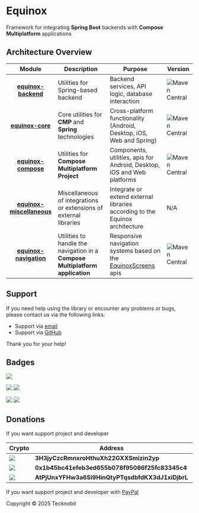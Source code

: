 # Equinox

Framework for integrating **Spring Boot** backends with **Compose Multiplatform** applications

## Architecture Overview

|                            Module                            | Description                                                                   | Purpose                                                                                                 | Version                                                                                                                   |
|:------------------------------------------------------------:|-------------------------------------------------------------------------------|---------------------------------------------------------------------------------------------------------|---------------------------------------------------------------------------------------------------------------------------|
|       **[equinox-backend](equinox-backend/README.md)**       | Utilities for Spring-based backend                                            | Backend services, API logic, database interaction                                                       | ![Maven Central](https://img.shields.io/maven-central/v/io.github.n7ghtm4r3/equinox-backend.svg?label=Maven%20Central)    |
|          **[equinox-core](equinox-core/README.md)**          | Core utilities for **CMP** and **Spring** technologies                        | Cross-platform functionality (Android, Desktop, iOS, Web and Spring)                                    | ![Maven Central](https://img.shields.io/maven-central/v/io.github.n7ghtm4r3/equinox-core.svg?label=Maven%20Central)       |
|       **[equinox-compose](equinox-compose/README.md)**       | Utilities for **Compose Multiplatform Project**                               | Components, utilities, apis for Android, Desktop, iOS and Web platforms                                 | ![Maven Central](https://img.shields.io/maven-central/v/io.github.n7ghtm4r3/equinox-compose.svg?label=Maven%20Central)    |
| **[equinox-miscellaneous](equinox-miscellaneous/README.md)** | Miscellaneous of integrations or extensions of external libraries             | Integrate or extend external libraries according to the Equinox architecture                            | N/A                                                                                                                       |
|    **[equinox-navigation](equinox-navigation/README.md)**    | Utilities to handle the navigation in a **Compose Multiplatform application** | Responsive navigation systems based on the [EquinoxScreens](documd/compose/apis/EquinoxScreens.md) apis | ![Maven Central](https://img.shields.io/maven-central/v/io.github.n7ghtm4r3/equinox-navigation.svg?label=Maven%20Central) |


## Support

If you need help using the library or encounter any problems or bugs, please contact us via the following links:

- Support via <a href="mailto:infotecknobitcompany@gmail.com">email</a>
- Support via <a href="https://github.com/N7ghtm4r3/Equinox/issues/new">GitHub</a>

Thank you for your help!

## Badges

[![](https://img.shields.io/badge/Google_Play-414141?style=for-the-badge&logo=google-play&logoColor=white)](https://play.google.com/store/apps/developer?id=Tecknobit)

[![](https://img.shields.io/badge/Spring_Boot-F2F4F9?style=for-the-badge&logo=spring-boot)](https://spring.io/projects/spring-boot)
[![](https://img.shields.io/badge/Jetpack%20Compose-4285F4.svg?style=for-the-badge&logo=Jetpack-Compose&logoColor=white)](https://www.jetbrains.com/lp/compose-multiplatform/)

[![](https://img.shields.io/badge/Java-ED8B00?style=for-the-badge&logo=java&logoColor=white)](https://www.oracle.com/java/)
[![](https://img.shields.io/badge/Kotlin-B125EA?style=for-the-badge&logo=kotlin&logoColor=white)](https://kotlinlang.org/)

## Donations

If you want support project and developer

| Crypto                                                                                              | Address                                          | Network  |
|-----------------------------------------------------------------------------------------------------|--------------------------------------------------|----------|
| ![](https://img.shields.io/badge/Bitcoin-000000?style=for-the-badge&logo=bitcoin&logoColor=white)   | **3H3jyCzcRmnxroHthuXh22GXXSmizin2yp**           | Bitcoin  |
| ![](https://img.shields.io/badge/Ethereum-3C3C3D?style=for-the-badge&logo=Ethereum&logoColor=white) | **0x1b45bc41efeb3ed655b078f95086f25fc83345c4**   | Ethereum |
| ![](https://img.shields.io/badge/Solana-000?style=for-the-badge&logo=Solana&logoColor=9945FF)       | **AtPjUnxYFHw3a6Si9HinQtyPTqsdbfdKX3dJ1xiDjbrL** | Solana   |

If you want support project and developer
with <a href="https://www.paypal.com/donate/?hosted_button_id=5QMN5UQH7LDT4">PayPal</a>

Copyright © 2025 Tecknobit
